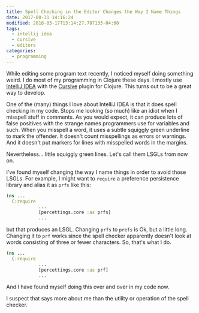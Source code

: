 ```yaml
---
title: Spell Checking in the Editor Changes the Way I Name Things
date: 2017-08-31 14:16:24
modified: 2018-03-17T13:14:27.787133-04:00
tags:
  - intellij idea
  - cursive
  - editors
categories:
  - programming
---
```


While editing some program text recently, I noticed myself doing something weird. I do most of my programming in Clojure these days. I mostly use [IntelliJ IDEA](https://www.jetbrains.com/idea/) with the [Cursive](https://cursive-ide.com/) plugin for Clojure. This turns out to be a great way to develop.

One of the (many) things I love about IntelliJ IDEA is that it does spell checking in my code. Stops me looking (so much) like an idiot when I misspell stuff in comments. As you would expect, it can produce lots of false positives with the strange names programmers use for variables and such. When you misspell a word, it uses a subtle squiggly green underline to mark the offender. It doesn't count misspellings as errors or warnings. And it doesn't put markers for lines with misspelled words in the margins.

Nevertheless... little squiggly green lines. Let's call them LSGLs from now on.

I've found myself changing the way I name things in order to avoid those LSGLs. For example, I might want to `require` a preference persistence library and alias it as `prfs` like this:

```clojure
(ns ...
  (:require
            ...
            [percettings.core :as prfs]
            ...
```
but that produces an LSGL. Changing `prfs` to `prefs` is Ok, but a little long. Changing it to `prf` works since the spell checker apparently doesn't look at words consisting of three or fewer characters. So, that's what I do.

```clojure
(ns ...
  (:require
            ...
            [percettings.core :as prf]
            ...
```
And I have found myself doing this over and over in my code now.

I suspect that says more about me than the utility or operation of the spell checker.


